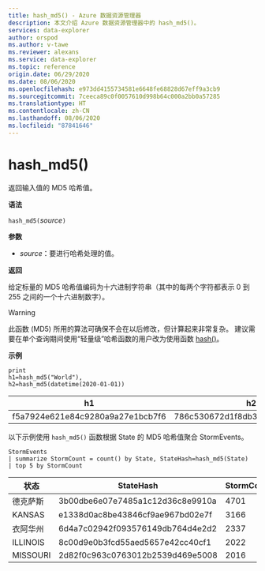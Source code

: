 ```yaml
---
title: hash_md5() - Azure 数据资源管理器
description: 本文介绍 Azure 数据资源管理器中的 hash_md5()。
services: data-explorer
author: orspod
ms.author: v-tawe
ms.reviewer: alexans
ms.service: data-explorer
ms.topic: reference
origin.date: 06/29/2020
ms.date: 08/06/2020
ms.openlocfilehash: e973dd4155734581e6648fe68828d67eff9a3cb9
ms.sourcegitcommit: 7ceeca89c0f0057610d998b64c000a2bb0a57285
ms.translationtype: HT
ms.contentlocale: zh-CN
ms.lasthandoff: 08/06/2020
ms.locfileid: "87841646"
---
```

# <a name="hash_md5"></a>hash_md5()

返回输入值的 MD5 哈希值。

**语法**

`hash_md5(`*source*`)`

**参数**

* *source*：要进行哈希处理的值。

**返回**

给定标量的 MD5 哈希值编码为十六进制字符串（其中的每两个字符都表示 0 到 255 之间的一个十六进制数字）。

> [!WARNING]
> 此函数 (MD5) 所用的算法可确保不会在以后修改，但计算起来非常复杂。 建议需要在单个查询期间使用“轻量级”哈希函数的用户改为使用函数 [hash()](./hashfunction.md)。

**示例**

<!-- csl: https://help.kusto.chinacloudapi.cn/Samples -->
```kusto
print 
h1=hash_md5("World"),
h2=hash_md5(datetime(2020-01-01))
```

|h1|h2|
|---|---|
|f5a7924e621e84c9280a9a27e1bcb7f6|786c530672d1f8db31fee25ea8a9390b|


以下示例使用 `hash_md5()` 函数根据 State 的 MD5 哈希值聚合 StormEvents。 

<!-- csl: https://help.kusto.chinacloudapi.cn/Samples -->
```kusto
StormEvents
| summarize StormCount = count() by State, StateHash=hash_md5(State)
| top 5 by StormCount
```

|状态|StateHash|StormCount|
|---|---|---|
|德克萨斯|3b00dbe6e07e7485a1c12d36c8e9910a|4701|
|KANSAS|e1338d0ac8be43846cf9ae967bd02e7f|3166|
|衣阿华州|6d4a7c02942f093576149db764d4e2d2|2337|
|ILLINOIS|8c00d9e0b3fcd55aed5657e42cc40cf1|2022|
|MISSOURI|2d82f0c963c0763012b2539d469e5008|2016|
